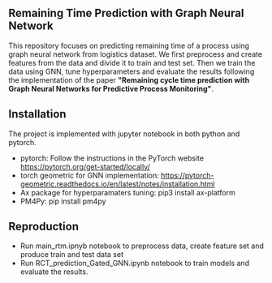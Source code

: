 ## Remaining Time Prediction with Graph Neural Network
This repository focuses on predicting remaining time of a process using graph neural network from logistics dataset. We first preprocess and create features from the data and divide it to train and test set. 
Then we train the data using GNN, tune hyperparameters and evaluate the results following the implementation of the paper **"Remaining cycle time prediction with Graph Neural Networks for Predictive Process Monitoring"**.

## Installation
The project is implemented with jupyter notebook in both python and pytorch.

- pytorch: Follow the instructions in the PyTorch website https://pytorch.org/get-started/locally/
- torch geometric for GNN implementation: https://pytorch-geometric.readthedocs.io/en/latest/notes/installation.html
- Ax package for hyperparamaters tuning: pip3 install ax-platform
- PM4Py: pip install pm4py

## Reproduction

- Run main_rtm.ipnyb notebook to preprocess data, create feature set and produce train and test data set
- Run RCT_prediction_Gated_GNN.ipynb notebook to train models and evaluate the results.

